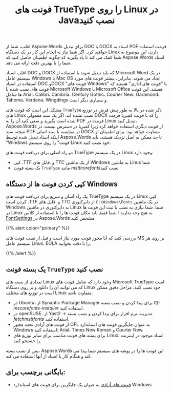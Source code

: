 ﻿---
title: فونت های TrueType را روی Linux در Javaنصب کنید
second_title: Aspose.Words برای Java
articleTitle: فونت های TrueType را روی Linuxنصب کنید
linktitle: فونت های TrueType را روی Linuxنصب کنید
description: "Aspose.Words برای Java امکان ارائه یک سند ایجاد شده با استفاده از Microsoft Word در یک ماشین Linux با بهترین دقت را فراهم می کند."
type: docs
weight: 20
url: /fa/java/install-truetype-fonts-on-linux/
timestamp: 2024-01-27-14-07-04
---

اغلب، شما از Aspose.Words برای تبدیل DOC یا DOCX اسناد به PDF فرمت استفاده خواهید کرد. اگر شما نیاز به انجام این کار در یک دستگاه Linux دارید، این موضوع به شما کمک می کند تا یاد بگیرید که چگونه اطمینان حاصل کنید که Aspose.Words اسناد شما را با بهترین دقت ارائه می دهد.

اغلب اسناد DOC و DOCX که باید تبدیل شوند با استفاده از Microsoft Word در یک سیستم عامل Windows یا Mac OS ایجاد می شوند. بنابراین، بیشتر فونت های مورد استفاده در اسناد DOC وDOCX "فونت های Windows" یا "فونت های اداری" هستند که فونت های نصب شده با Microsoft Windows یا Microsoft Office هستند. این فونت ها شامل Arial، Calibri، Cambria، Century Gothic، Courier New، Garamond، Tahoma، Verdana، Wingdings و بسیاری دیگر است.

مشکل این است که فونت های `TrueType` ذکر شده در بالا به طور پیش فرض در توزیع های Linux نصب نشده اند. اگر یک سند معمولی DOCX را که با فونت کمبریا فرمت شده است بگیرید و سعی کنید آن را به PDF فرمت در Linux تبدیل کنید، Aspose.Words از فونت دیگری استفاده خواهد کرد زیرا کمبریا در دسترس نیست. در نتیجه، سند PDF در مقایسه با سند اصلی DOCX متفاوت خواهد بود. برای اطمینان از اینکه اسناد تبدیل شده توسط Aspose.Words تا حد ممکن به اصل نزدیک هستند، باید "Windows فونت" را روی سیستم Linux خود نصب کنید.

دو راه اصلی برای دریافت فونت های TrueType در یک سیستم Linux وجود دارد:

- کپی .TTF و .فایل های TTC از یک ماشین Windows به ماشین Linux شما
- یک بسته فونت `TrueType` مانند *msttcorefonts*نصب کنید

## کپی کردن فونت ها از دستگاه Windows

یک راه آسان و سریع برای دریافت فونت های TrueType در یک سیستم Linux کپی کردن است .TTF و .فایل های TTC از دایرکتوری `C:\Windows\Fonts` در یک ماشین Windows به دایرکتوری در ماشین Linux شما. شما نیازی به نصب یا ثبت این فونت ها در Linux به هیچ وجه ندارید ؛ شما فقط باید مکان فونت ها را با استفاده از کلاس [FontSettings](https://reference.aspose.com/words/java/com.aspose.words/fontsettings/) در Aspose.Words مشخص کنید.

{{% alert color="primary" %}}

بررسی کنید که آیا مجوز فونت مورد نیاز است و قبل از نصب فونت های MS بر روی هر سیستم عامل Linux، EULA را با دقت بخوانید.

{{% /alert %}}

## یک بسته فونت `TrueType` نصب کنید

تعدادی از بسته های Linux وجود دارد که شامل فونت های Microsoft TrueType است که می توانید آن را دانلود و بر روی دستگاه Linux خود نصب کنید. مراحل دقیق ممکن است در توزیع های مختلف Linux متفاوت باشد.

- در Ubuntu، از Synaptic Package Manager برای پیدا کردن و نصب بسته *ttf-mscorefonts-installer* استفاده کنید.
- در openSUSE، از Yast2 → مدیریت نرم افزار برای پیدا کردن و نصب بسته *fetchmsttfonts* استفاده کنید.
- از فونت های آزادی تحت مجوز OFL به عنوان جایگزین فونت های استاندارد Windows استفاده کنید: Arial، Times New Roman و Courier New.
- برای بسته های فونت مناسب برای سایر توزیع های Linux، اسناد موجود در اینترنت را جستجو کنید.

پس از نصب بسته، Aspose.Words این فونت ها را در پوشه های سیستم شما پیدا می کند و هنگام کار با اسناد از آنها استفاده می کند.

## بایگانی برچسب برای:

- [فونت های آزادی](https://github.com/liberationfonts) به عنوان یک جایگزین برای فونت های استاندارد Windows
